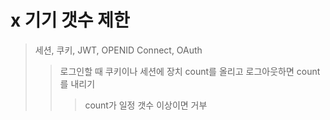 # x 기기 갯수 제한

> 세션, 쿠키, JWT, OPENID Connect, OAuth
>
> > 로그인할 때 쿠키이나 세션에 장치 count를 올리고 로그아웃하면 count를 내리기
> >
> > > count가 일정 갯수 이상이면 거부
